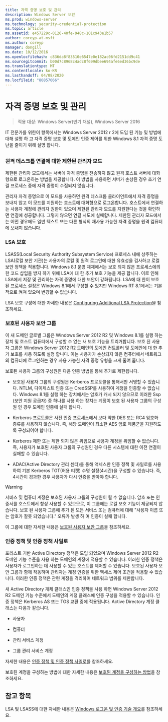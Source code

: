 ```yaml
---
title: 자격 증명 보호 및 관리
description: Windows Server 보안
ms.prod: windows-server
ms.technology: security-credential-protection
ms.topic: article
ms.assetid: e457229c-0126-40fe-948c-101c943e1b57
author: coreyp-at-msft
ms.author: coreyp
manager: dongill
ms.date: 10/12/2016
ms.openlocfilehash: c836da8f83510e6547e0e182ac06fd2151dd9c41
ms.sourcegitcommit: b00d7c8968c4adc8f699dbee694afe6ed36bc9de
ms.translationtype: MT
ms.contentlocale: ko-KR
ms.lasthandoff: 04/08/2020
ms.locfileid: "80857066"
---
```

# <a name="credentials-protection-and-management"></a>자격 증명 보호 및 관리

>적용 대상: Windows Server(반기 채널), Windows Server 2016

IT 전문가를 위한이 항목에서는 Windows Server 2012 r 2에 도입 된 기능 및 방법에 대해 설명 하 고 자격 증명 보호 및 도메인 인증 제어를 위한 Windows 8.1 자격 증명 도난을 줄이기 위해 설명 합니다.

## <a name="BKMK_CredentialsProtectionManagement"></a>
### <a name="restricted-admin-mode-for-remote-desktop-connection"></a>원격 데스크톱 연결에 대한 제한된 관리자 모드
제한된 관리자 모드에서는 서버에 자격 증명을 전송하지 않고 원격 호스트 서버에 대화형으로 로그온하는 방법을 제공합니다. 이 방법을 사용하면 서버가 손상된 경우 초기 연결 프로세스 중에 자격 증명이 수집되지 않습니다.

관리자 자격 증명으로 이 모드를 사용하면 원격 데스크톱 클라이언트에서 자격 증명을 보내지 않고 이 모드를 지원하는 호스트에 대화형으로 로그온합니다. 호스트에서 연결하는 사용자 계정에 관리자 권한이 있으며 제한된 관리자 모드를 지원한다는 것을 확인하면 연결에 성공합니다. 그렇지 않으면 연결 시도에 실패합니다. 제한된 관리자 모드에서는 어떤 경우에도 일반 텍스트 또는 다른 형식의 재사용 가능한 자격 증명을 원격 컴퓨터에 보내지 않습니다.

### <a name="lsa-protection"></a>LSA 보호
LSASS(Local Security Authority Subsystem Service) 프로세스 내에 상주하는 LSA(로컬 보안 기관)는 사용자의 로컬 및 원격 로그인에 대한 유효성을 검사하고 로컬 보안 정책을 적용합니다. Windows 8.1 운영 체제에서는 보호 되지 않은 프로세스에의 한 코드 삽입을 방지 하기 위해 LSA에 대 한 추가 보호 기능을 제공 합니다. 이로 인해 LSA에서 저장 및 관리하는 자격 증명에 대한 보안이 강화됩니다. LSA에 대 한이 보호 된 프로세스 설정은 Windows 8.1에서 구성할 수 있지만 Windows RT 8.1에서는 기본적으로 켜져 있으며 변경할 수 없습니다.

LSA 보호 구성에 대한 자세한 내용은 [Configuring Additional LSA Protection](configuring-additional-lsa-protection.md)을 참조하세요.

### <a name="protected-users-security-group"></a>보호된 사용자 보안 그룹
이 새 도메인 글로벌 그룹은 Windows Server 2012 R2 및 Windows 8.1를 실행 하는 장치 및 호스트 컴퓨터에서 구성할 수 없는 새 보호 기능을 트리거합니다. 보호 된 사용자 그룹은 Windows Server 2012 R2 도메인의 도메인 컨트롤러 및 도메인에 대 한 추가 보호를 사용 하도록 설정 합니다. 이는 사용자가 손상되지 않은 컴퓨터에서 네트워크의 컴퓨터에 로그인하는 경우 사용 가능한 자격 증명 유형을 크게 줄여 줍니다.

보호된 사용자 그룹의 구성원은 다음 인증 방법을 통해 추가로 제한됩니다.

-   보호된 사용자 그룹의 구성원은 Kerberos 프로토콜을 통해서만 서명할 수 있습니다. NTLM, 다이제스트 인증 또는 CredSSP를 사용하여 계정을 인증할 수 없습니다. Windows 8.1를 실행 하는 장치에서는 암호가 캐시 되지 않으므로 이러한 Ssp (보안 지원 공급자) 중 하나를 사용 하는 장치는 계정이 보호 된 사용자 그룹의 구성원 인 경우 도메인 인증에 실패 합니다.

-   Kerberos 프로토콜은 사전 인증 프로세스에서 보다 약한 DES 또는 RC4 암호화 종류를 사용하지 않습니다. 즉, 해당 도메인이 최소한 AES 암호 제품군을 지원하도록 구성되어야 합니다.

-   Kerberos 제한 또는 제한 되지 않은 위임으로 사용자 계정을 위임할 수 없습니다. 즉, 사용자가 보호된 사용자 그룹의 구성원인 경우 다른 시스템에 대한 이전 연결이 실패할 수 있습니다.

-   ADAC(Active Directory 관리 센터)를 통해 액세스한 인증 정책 및 사일로를 사용하여 기본 Kerberos TGT(허용 티켓) 수명 설정(4시간)을 구성할 수 있습니다. 즉, 4시간이 경과한 경우 사용자가 다시 인증을 받아야 합니다.

> [!WARNING]
> 서비스 및 컴퓨터 계정은 보호된 사용자 그룹의 구성원이 될 수 없습니다. 암호 또는 인증서를 호스트에서 항상 사용할 수 있으므로, 이 그룹에는 로컬 보호 기능이 제공되지 않습니다. 보호 된 사용자 그룹에 추가 된 모든 서비스 또는 컴퓨터에 대해 "사용자 이름 또는 암호가 잘못 되었습니다." 오류가 발생 하 여 인증이 실패 합니다.

이 그룹에 대한 자세한 내용은 [보호된 사용자 보안 그룹](protected-users-security-group.md)을 참조하세요.

### <a name="authentication-policy-and-authentication-policy-silos"></a>인증 정책 및 인증 정책 사일로
포리스트 기반 Active Directory 정책은 도입 되었으며 Windows Server 2012 R2 도메인 기능 수준을 사용 하는 도메인의 계정에 적용할 수 있습니다. 이러한 인증 정책은 사용자가 로그인하는 데 사용할 수 있는 호스트를 제어할 수 있습니다. 보호된 사용자 보안 그룹과 함께 작동하며 관리자는 계정 인증을 위한 액세스 제어 조건을 적용할 수 있습니다. 이러한 인증 정책은 관련 계정을 격리하여 네트워크 범위를 제한합니다.

새 Active Directory 개체 클래스인 인증 정책을 사용 하면 Windows Server 2012 R2 도메인 기능 수준에서 도메인의 계정 클래스에 인증 구성을 적용할 수 있습니다. 인증 정책은 Kerberos AS 또는 TGS 교환 중에 적용됩니다. Active Directory 계정 클래스는 다음과 같습니다.

-   사용자

-   컴퓨터

-   관리 서비스 계정

-   그룹 관리 서비스 계정

자세한 내용은 [인증 정책 및 인증 정책 사일로](authentication-policies-and-authentication-policy-silos.md)를 참조하세요.

보호된 계정을 구성하는 방법에 대한 자세한 내용은 [보호된 계정을 구성하는 방법](how-to-configure-protected-accounts.md)을 참조하세요.

## <a name="see-also"></a>참고 항목
LSA 및 LSASS에 대한 자세한 내용은 [Windows 로그온 및 인증 기술 개요](https://technet.microsoft.com/library/dn169029(v=ws.10).aspx)를 참조하세요.



